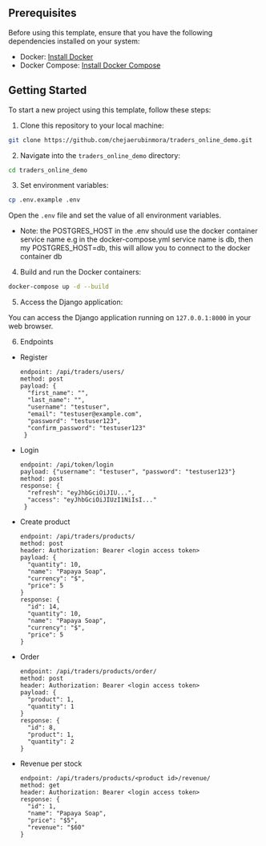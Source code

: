## Prerequisites

Before using this template, ensure that you have the following dependencies installed on your system:

- Docker: [Install Docker](https://www.docker.com/get-started)
- Docker Compose: [Install Docker Compose](https://docs.docker.com/compose/install/)

## Getting Started

To start a new project using this template, follow these steps:

1. Clone this repository to your local machine:

```bash
git clone https://github.com/chejaerubinmora/traders_online_demo.git
```

2. Navigate into the `traders_online_demo` directory:
   
```bash
cd traders_online_demo
```

3. Set environment variables:

```bash
cp .env.example .env
```
Open the `.env` file and set the value of all environment variables.

- Note: the POSTGRES_HOST in the .env should use the docker container service name e.g in the docker-compose.yml service name is db, then my POSTGRES_HOST=db, this will allow you to connect to the docker container db

4. Build and run the Docker containers:

```bash
docker-compose up -d --build
```

5. Access the Django application:

You can access the Django application running on `127.0.0.1:8000` in your web browser.

6. Endpoints

- Register
  ```
  endpoint: /api/traders/users/
  method: post
  payload: {
    "first_name": "",
    "last_name": "",
    "username": "testuser",
    "email": "testuser@example.com",
    "password": "testuser123",
    "confirm_password": "testuser123"
   }
  ```
- Login
  ```
  endpoint: /api/token/login
  payload: {"username": "testuser", "password": "testuser123"}
  method: post
  response: {
    "refresh": "eyJhbGciOiJIU...",
    "access": "eyJhbGciOiJIUzI1NiIsI..."
   }
  ```
- Create product
  ```
  endpoint: /api/traders/products/
  method: post
  header: Authorization: Bearer <login access token>
  payload: {
    "quantity": 10,
    "name": "Papaya Soap",
    "currency": "$",
    "price": 5
  }
  response: {
    "id": 14,
    "quantity": 10,
    "name": "Papaya Soap",
    "currency": "$",
    "price": 5
  }
  ```
- Order
  ```
  endpoint: /api/traders/products/order/
  method: post
  header: Authorization: Bearer <login access token>
  payload: {
    "product": 1,
    "quantity": 1
  }
  response: {
    "id": 8,
    "product": 1,
    "quantity": 2
  }
  ```
- Revenue per stock
  ```
  endpoint: /api/traders/products/<product id>/revenue/
  method: get
  header: Authorization: Bearer <login access token>
  response: {
    "id": 1,
    "name": "Papaya Soap",
    "price": "$5",
    "revenue": "$60"
  }
  ```
  

